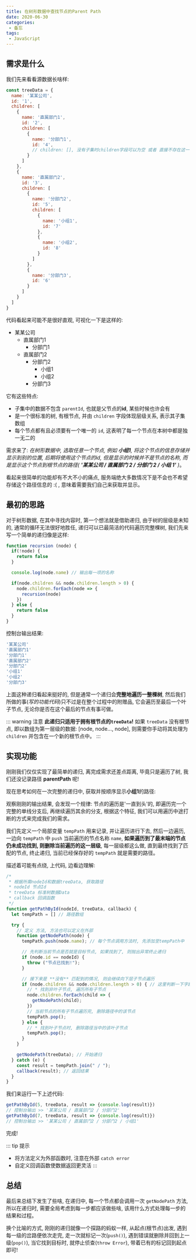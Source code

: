 ```yaml
---
title: 在树形数据中查找节点的Parent Path
date: 2020-06-30
categories:
 - 备忘
tags:
 - JavaScript
---
```


## 需求是什么

我们先来看看源数据长啥样:

```js {12}
const treeData = {
  name: '某某公司',
  id: '1',
  children: [
    {
      name: '直属部门1',
      id: '2',
      children: [
        {
          name: '分部门1',
          id: '4',
          // children: [], 没有子集时children字段可以为空 或者 直接不存在这一字段
        }
      ]
    },
    {
      name: '直属部门2',
      id: '3',
      children: [
        {
          name: '分部门2',
          id: '5',
          children: [
            {
              name: '小组1',
              id: '7'
            },
            {
              name: '小组2',
              id: '8'
            }
          ]
        },
        {
          name: '分部门3',
          id: '6'
        }
      ]
    }
  ]
}
```

代码看起来可能不是很好直观, 可视化一下是这样的:

* 某某公司
  * 直属部门1
    * 分部门1
  * 直属部门2
    * 分部门2
      * 小组1
      * 小组2
    * 分部门3

它有这些特点:

* 子集中的数据不包含 `parentId`, 也就是父节点的**id**, 某些时候也许会有
* 是一个很标准的树, 有根节点, 并由 `children` 字段体现层级关系, 表示其子集数组
* 每个节点都有且必须要有一个唯一的 `id`, 这表明了每一个节点在本树中都是独一无二的

需求来了: _在树形数据中, 选取任意一个节点, 例如 **小组1**, 将这个节点的信息存储并显示到别的位置, 后期将使用这个节点的id, 但是显示的时候并不是节点的名称, 而是显示这个节点到根节点的路径( **'某某公司 / 直属部门 2 / 分部门 2 / 小组 1'** )_。

看起来很简单的功能却有不大不小的痛点, 服务端绝大多数情况下是不会也不希望存储这个路径信息的 :( , 意味着需要我们自己来获取并显示。

## 最初的思路

对于树形数据, 在其中寻找内容时, 第一个想法就是借助递归, 由于树的层级是未知的, 通常的循环无法很好地胜任, 递归可以已最简洁的代码遍历完整棵树, 我们先来写一个简单的递归像是这样:

```js {6}
function recursion (node) {
  if(!node) {
    return false
  }

  console.log(node.name) // 输出每一项的名称

  if(node.children && node.children.length > 0) {
    node.children.forEach(node => {
      recursion(node)
    })
  } else {
    return false
  }
}
```

控制台输出结果:

```js
'某某公司'
'直属部门1'
'分部门1'
'直属部门2'
'分部门2'
'小组1'
'小组2'
'分部门3'
```

上面这种递归看起来挺好的, 但是通常一个递归会**完整地遍历一整棵树**, 然后我们所做的事(_写的功能代码_)只不过是在整个过程中的附赠品, 它会遍历至最后一个叶子节点, 无论你是否在这个最后的节点有事可做。

::: warning 注意
**此递归只适用于拥有根节点的`treeData`!**
如果 `treeData` 没有根节点, 即以数组为第一层级的数据: [node, node..., node], 则需要你手动将其处理为 `children` 并包含在一个新的根节点中。
:::

## 实现功能

刚刚我们仅仅实现了最简单的递归, 离完成需求还差点距离, 毕竟只是遍历了树, 我们还没记录路径 **parentPath** 呢!

现在思考如何在一次完整的递归中, 获取并按顺序显示**小组1**的路径:

观察刚刚的输出结果, 会发现一个规律: 节点的遍历是'一直到头'的, 即遍历完一个完整的单线分支后, 再继续遍历其余的分支, 根据这个特征, 我们可以用遍历中途打断的方式来完成我们的需求。

我们先定义一个局部变量 `tempPath` 用来记录, 并让遍历进行下去, 然后一边遍历, 一边向 `tempPath` 中 `push` 当前遍历的节点名称 `name`, **如果遍历到了最末端的节点仍未成功找到, 则删除当前遍历的这一层级**, 每一层级都这么做, 直到最终找到了匹配的节点, 终止递归, 当前已经保存好的 `tempPath` 就是需要的路径。

描述着可能有点绕, 上代码, 边看边理解:

```js {16-18,34,37}
/*
 * 根据所需nodeId和数据treeData, 获取路径
 * nodeId 节点Id
 * treeData 标准树数据Data
 * callback 回调函数
 */
function getPathById(nodeId, treeData, callback) {
  let tempPath = [] // 路径数组

  try {
    // 定义 方法, 方法也可以定义在外部
    function getNodePath(node) {
      tempPath.push(node.name); // 每个节点调用方法时, 先添加至tempPath中

      // 先判断当前节点是否就是目标节点, 如果找到了, 则抛出异常终止递归
      if (node.id == nodeId) {
        throw ("节点已找到!");
      }

      // 接下来是 **没有** 匹配到的情况, 则会继续向下层子节点遍历
      if (node.children && node.children.length > 0) { // 这里判断一下字段是否存在, 避免异常
        // * 找到非叶子节点, 遍历所有子节点
        node.children.forEach(child => {
          getNodePath(child);
        })
        // 当前节点的所有子节点遍历完, 删除路径中的该节点
        tempPath.pop();
      } else {
        // * 找到叶子节点时, 删除路径当中的该叶子节点
        tempPath.pop();
      }
    }

    getNodePath(treeData); // 开始递归
  } catch (e) {
    const result = tempPath.join(" / ");
    callback(result); // 返回结果
  }
}
```

我们来运行一下上述代码:

```js
getPathById(5, treeData, result => {console.log(result)})
// 控制台输出 >> '某某公司 / 直属部门2 / 分部门2'
getPathById(7, treeData, result => {console.log(result)})
// 控制台输出 >> '某某公司 / 直属部门2 / 分部门2 / 小组1'
```

完成!

::: tip 提示

* 将方法定义为外部函数时, 注意在外部 `catch error`
* 自定义回调函数使数据返回更灵活
:::

## 总结

最后来总结下发生了些啥, 在递归中, 每一个节点都会调用一次 `getNodePath` 方法, 所以在递归时, 需要全局考虑到每一步都应该做些啥, 该用什么方式处理每一步的结果和过程。

换个比喻的方式, 刚刚的递归就像一个探路的蚂蚁一样, 从起点(根节点)出发, 遇到每一级的岔路便依次走完, 走一次就标记一次(`push()`), 遇到错误就删除并回到上一级(`pop()`), 当它找到目标时, 就停止侦查(`throw Error`), 带着已有的标记回到起点即可!
